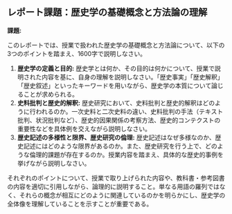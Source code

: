 ## レポート課題：歴史学の基礎概念と方法論の理解

**課題:**

このレポートでは、授業で扱われた歴史学の基礎概念と方法論について、以下の3つのポイントを踏まえ、1600字で説明しなさい。

1. **歴史学の定義と目的:** 歴史学とは何か、その目的は何かについて、授業で説明された内容を基に、自身の理解を説明しなさい。「歴史事実」「歴史解釈」「歴史叙述」といったキーワードを用いながら、歴史学の本質について論じることが求められる。
2. **史料批判と歴史的解釈:** 歴史研究において、史料批判と歴史的解釈はどのように行われるのか。一次史料と二次史料の違い、史料批判の手法（テキスト批判、状況批判など）、歴史的因果関係の考察方法、歴史的コンテクストの重要性などを具体例を交えながら説明しなさい。
3. **歴史記述の多様性と限界、歴史研究の倫理:** 歴史記述はなぜ多様なのか、歴史記述にはどのような限界があるのか。また、歴史研究を行う上で、どのような倫理的課題が存在するのか。授業内容を踏まえ、具体的な歴史的事例を挙げながら説明しなさい。


それぞれのポイントについて、授業で取り上げられた内容や、教科書・参考図書の内容を適切に引用しながら、論理的に説明すること。単なる用語の羅列ではなく、それらの概念が相互にどのように関連しているのかを明らかにし、歴史学の全体像を理解していることを示すことが重要である。
